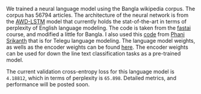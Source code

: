 We trained a neural language model using the Bangla wikipedia corpus. The corpus has 56794 articles. 
The architecture of the neural network is from the [AWD-LSTM](https://arxiv.org/abs/1708.02182) model that currently holds
the stat-of-the-art in terms of perplexity of English language modeling. The code is taken
from the [fastai](https://github.com/fastai/fastai) course, and modified a little for Bangla. I also used this [code](https://github.com/binga/fastai_notes/blob/master/experiments/notebooks/lang_models/Telugu_Language_Model.ipynb) from [Phani Srikanth](https://github.com/binga) that is for Telegu language modeling. The language model weights, 
as wells as the encoder weights can be found [here](https://www.dropbox.com/sh/h6cejxvewsh9nfd/AAAZ2Tnn2eE6miADklU55RD_a?dl=0). The encoder weights can be used for down the line text classification tasks as a pre-trained model.

The current validation cross-entropy loss for this language model is `4.18812`, which in terms of perplexity is `65.898`. Detailed metrics, and performance will be posted soon.
